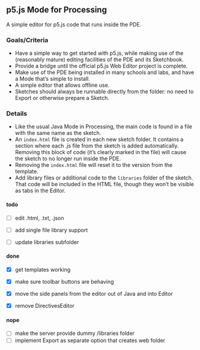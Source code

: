 ## p5.js Mode for Processing

A simple editor for p5.js code that runs inside the PDE. 


### Goals/Criteria

* Have a simple way to get started with p5.js, while making use of the (reasonably mature) editing facilities of the PDE and its Sketchbook.
* Provide a bridge until the official p5.js Web Editor project is complete.
* Make use of the PDE being installed in many schools and labs, and have a Mode that’s simple to install.
* A simple editor that allows offline use.
* Sketches should always be runnable directly from the folder: no need to Export or otherwise prepare a Sketch. 


### Details

* Like the usual Java Mode in Processing, the main code is found in a file with the same name as the sketch.
* An `index.html` file is created in each new sketch folder. It contains a section where each .js file from the sketch is added automatically. Removing this block of code (it’s clearly marked in the file) will cause the sketch to no longer run inside the PDE.
* Removing the `index.html` file will reset it to the version from the template.
* Add library files or additional code to the `libraries` folder of the sketch. That code will be included in the HTML file, though they won’t be visible as tabs in the Editor.


#### todo

- [ ] edit .html, .txt, .json
- [ ] add single file library support
- [ ] update libraries subfolder


#### done

- [x] get templates working
- [x] make sure toolbar buttons are behaving
- [x] move the side panels from the editor out of Java and into Editor
- [x] remove DirectivesEditor


#### nope

- [ ] make the server provide dummy /libraries folder
- [ ] implement Export as separate option that creates web folder
